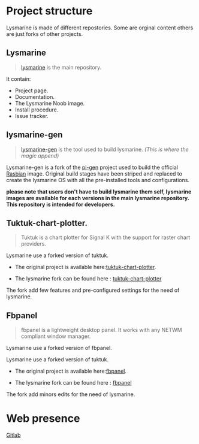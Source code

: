 # Project structure
Lysmarine is made of different repostories. Some are orginal content others are just forks of other projects.  

## Lysmarine
> [lysmarine](https://gitlab.com/lysmarine/lysmarine) is the main repository.

It contain:
- Project page.
- Documentation.
- The Lysmarine Noob image.
- Install procedure.
- Issue tracker.



## lysmarine-gen
 > [lysmarine-gen](https://gitlab.com/lysmarine/lysmarine-gen) is the tool used to build lysmarine. *(This is where the magic append)*

  Lysmarine-gen is a fork of the [pi-gen](https://github.com/RPi-Distro/pi-gen) project used to build the official [Rasbian](https://www.raspberrypi.org/downloads/raspbian/) image. Original build stages have been striped and replaced to create the lysmarine OS with all the pre-installed tools and configurations.

  **please note that users don't have to build lysmarine them self, lysmarine images are available for each versions in the main lysmarine repository. This repository is intended for developers.**   



## Tuktuk-chart-plotter.
> Tuktuk is a chart plotter for Signal K with the support for raster chart providers.

  Lysmarine use a forked version of tuktuk.

   - The original project is available here:[tuktuk-chart-plotter](https://github.com/vokkim/tuktuk-chart-plotter).

   - The lysmarine fork can be found here : [tuktuk-chart-plotter](https://gitlab.com/FredericGuilbault/tuktuk-chart-plotter)

The fork add few features and pre-configured settings for the need of lysmarine.




## Fbpanel
> fbpanel is a lightweight desktop panel. It works with any NETWM compliant window manager.

Lysmarine use a forked version of fbpanel.

Lysmarine use a forked version of tuktuk.

 - The original project is available here:[fbpanel](https://aanatoly.github.io/fbpanel/).

 - The lysmarine fork can be found here : [fbpanel](https://gitlab.com/FredericGuilbault/fbpanel)

The fork add minors edits for the need of lysmarine.



# Web presence
[Gitlab](https://gitlab.com/lysmarine)
